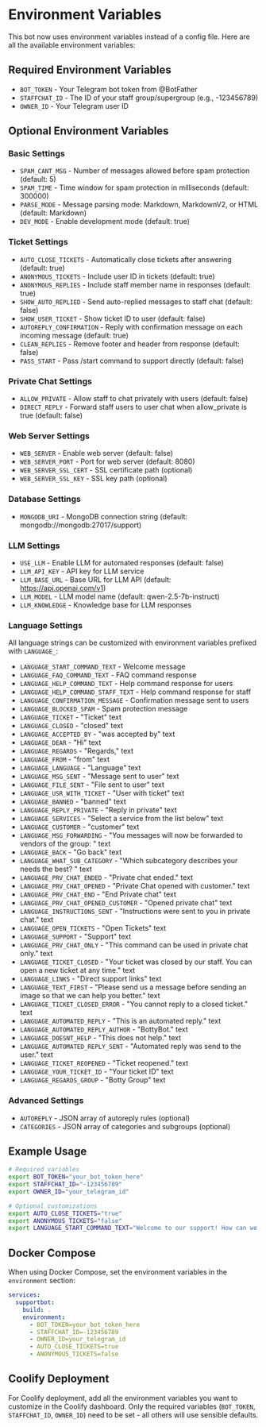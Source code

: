 # Environment Variables

This bot now uses environment variables instead of a config file. Here are all the available environment variables:

## Required Environment Variables

- `BOT_TOKEN` - Your Telegram bot token from @BotFather
- `STAFFCHAT_ID` - The ID of your staff group/supergroup (e.g., -123456789)
- `OWNER_ID` - Your Telegram user ID

## Optional Environment Variables

### Basic Settings
- `SPAM_CANT_MSG` - Number of messages allowed before spam protection (default: 5)
- `SPAM_TIME` - Time window for spam protection in milliseconds (default: 300000)
- `PARSE_MODE` - Message parsing mode: Markdown, MarkdownV2, or HTML (default: Markdown)
- `DEV_MODE` - Enable development mode (default: true)

### Ticket Settings
- `AUTO_CLOSE_TICKETS` - Automatically close tickets after answering (default: true)
- `ANONYMOUS_TICKETS` - Include user ID in tickets (default: true)
- `ANONYMOUS_REPLIES` - Include staff member name in responses (default: true)
- `SHOW_AUTO_REPLIED` - Send auto-replied messages to staff chat (default: false)
- `SHOW_USER_TICKET` - Show ticket ID to user (default: false)
- `AUTOREPLY_CONFIRMATION` - Reply with confirmation message on each incoming message (default: true)
- `CLEAN_REPLIES` - Remove footer and header from response (default: false)
- `PASS_START` - Pass /start command to support directly (default: false)

### Private Chat Settings
- `ALLOW_PRIVATE` - Allow staff to chat privately with users (default: false)
- `DIRECT_REPLY` - Forward staff users to user chat when allow_private is true (default: false)

### Web Server Settings
- `WEB_SERVER` - Enable web server (default: false)
- `WEB_SERVER_PORT` - Port for web server (default: 8080)
- `WEB_SERVER_SSL_CERT` - SSL certificate path (optional)
- `WEB_SERVER_SSL_KEY` - SSL key path (optional)

### Database Settings
- `MONGODB_URI` - MongoDB connection string (default: mongodb://mongodb:27017/support)

### LLM Settings
- `USE_LLM` - Enable LLM for automated responses (default: false)
- `LLM_API_KEY` - API key for LLM service
- `LLM_BASE_URL` - Base URL for LLM API (default: https://api.openai.com/v1)
- `LLM_MODEL` - LLM model name (default: qwen-2.5-7b-instruct)
- `LLM_KNOWLEDGE` - Knowledge base for LLM responses

### Language Settings
All language strings can be customized with environment variables prefixed with `LANGUAGE_`:

- `LANGUAGE_START_COMMAND_TEXT` - Welcome message
- `LANGUAGE_FAQ_COMMAND_TEXT` - FAQ command response
- `LANGUAGE_HELP_COMMAND_TEXT` - Help command response for users
- `LANGUAGE_HELP_COMMAND_STAFF_TEXT` - Help command response for staff
- `LANGUAGE_CONFIRMATION_MESSAGE` - Confirmation message sent to users
- `LANGUAGE_BLOCKED_SPAM` - Spam protection message
- `LANGUAGE_TICKET` - "Ticket" text
- `LANGUAGE_CLOSED` - "closed" text
- `LANGUAGE_ACCEPTED_BY` - "was accepted by" text
- `LANGUAGE_DEAR` - "Hi" text
- `LANGUAGE_REGARDS` - "Regards," text
- `LANGUAGE_FROM` - "from" text
- `LANGUAGE_LANGUAGE` - "Language" text
- `LANGUAGE_MSG_SENT` - "Message sent to user" text
- `LANGUAGE_FILE_SENT` - "File sent to user" text
- `LANGUAGE_USR_WITH_TICKET` - "User with ticket" text
- `LANGUAGE_BANNED` - "banned" text
- `LANGUAGE_REPLY_PRIVATE` - "Reply in private" text
- `LANGUAGE_SERVICES` - "Select a service from the list below" text
- `LANGUAGE_CUSTOMER` - "customer" text
- `LANGUAGE_MSG_FORWARDING` - "You messages will now be forwarded to vendors of the group: " text
- `LANGUAGE_BACK` - "Go back" text
- `LANGUAGE_WHAT_SUB_CATEGORY` - "Which subcategory describes your needs the best? " text
- `LANGUAGE_PRV_CHAT_ENDED` - "Private chat ended." text
- `LANGUAGE_PRV_CHAT_OPENED` - "Private Chat opened with customer." text
- `LANGUAGE_PRV_CHAT_END` - "End Private chat" text
- `LANGUAGE_PRV_CHAT_OPENED_CUSTOMER` - "Opened private chat" text
- `LANGUAGE_INSTRUCTIONS_SENT` - "Instructions were sent to you in private chat." text
- `LANGUAGE_OPEN_TICKETS` - "Open Tickets" text
- `LANGUAGE_SUPPORT` - "Support" text
- `LANGUAGE_PRV_CHAT_ONLY` - "This command can be used in private chat only." text
- `LANGUAGE_TICKET_CLOSED` - "Your ticket was closed by our staff. You can open a new ticket at any time." text
- `LANGUAGE_LINKS` - "Direct support links" text
- `LANGUAGE_TEXT_FIRST` - "Please send us a message before sending an image so that we can help you better." text
- `LANGUAGE_TICKET_CLOSED_ERROR` - "You cannot reply to a closed ticket." text
- `LANGUAGE_AUTOMATED_REPLY` - "This is an automated reply." text
- `LANGUAGE_AUTOMATED_REPLY_AUTHOR` - "BottyBot." text
- `LANGUAGE_DOESNT_HELP` - "This does not help." text
- `LANGUAGE_AUTOMATED_REPLY_SENT` - "Automated reply was send to the user." text
- `LANGUAGE_TICKET_REOPENED` - "Ticket reopened." text
- `LANGUAGE_YOUR_TICKET_ID` - "Your ticket ID" text
- `LANGUAGE_REGARDS_GROUP` - "Botty Group" text

### Advanced Settings
- `AUTOREPLY` - JSON array of autoreply rules (optional)
- `CATEGORIES` - JSON array of categories and subgroups (optional)

## Example Usage

```bash
# Required variables
export BOT_TOKEN="your_bot_token_here"
export STAFFCHAT_ID="-123456789"
export OWNER_ID="your_telegram_id"

# Optional customizations
export AUTO_CLOSE_TICKETS="true"
export ANONYMOUS_TICKETS="false"
export LANGUAGE_START_COMMAND_TEXT="Welcome to our support! How can we help you today?"
```

## Docker Compose

When using Docker Compose, set the environment variables in the `environment` section:

```yaml
services:
  supportbot:
    build: .
    environment:
      - BOT_TOKEN=your_bot_token_here
      - STAFFCHAT_ID=-123456789
      - OWNER_ID=your_telegram_id
      - AUTO_CLOSE_TICKETS=true
      - ANONYMOUS_TICKETS=false
```

## Coolify Deployment

For Coolify deployment, add all the environment variables you want to customize in the Coolify dashboard. Only the required variables (`BOT_TOKEN`, `STAFFCHAT_ID`, `OWNER_ID`) need to be set - all others will use sensible defaults. 